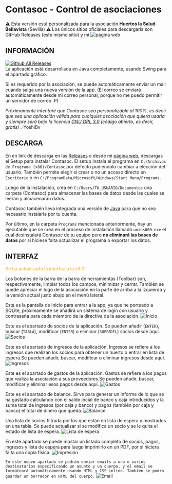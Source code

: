 # **Contasoc - Control de asociaciones**
⚠️ Esta versión está personalizada para la asociación **Huertos la Salud Bellavista** (Sevilla)
⚠️ Los únicos sitios oficiales para descargarla son GitHub Releases (este mismo sitio) y mi ![página web](https://exmaster.es)

## **INFORMACIÓN**

[![Github All Releases](https://img.shields.io/github/downloads/yoshibv/Contasoc/total.svg)]()<br>
La aplicación está desarrollada en Java completamente, usando Swing para el apartado gráfico.

Si es requerido por la asociación, se puede automáticamente enviar un mail cuando salga una nueva versión de la app. (El correo se enviará automáticamente desde mi correo personal, porque no me puedo permitir un servidor de correo :P)

*Próximamente intentaré que Contasoc sea personalizable al 100%, es decir que sea una aplicación válida para cualquier asociación que quiera usarla y siempre será bajo la licencia [GNU GPL 3.0](https://www.gnu.org/licenses/gpl-3.0.txt) (código abierto, es decir, gratis)* .-YoshiBv

## **DESCARGA**

En en link de descarga en las [Releases](https://github.com/yoshibv/Contasoc/releases) o desde mi [página web](https://yoshibv.es), descargas el Setup para instalar Contasoc. El setup instala el programa en `C:/Archivos de Programa (x86)/Contasoc` por defecto pudiéndolo cambiar a elección del usuario. También permite elegir si crear o no un acceso directo en `Escritorio` o en `C:/ProgramData/Microsoft/Windows/Start Menu/Programs`. 

Luego de la instalación, crea en `C:/Users/TU_USUARIO/Documentos` una carpeta (Contasoc) para almacenar las bases de datos desde las cuales se leerán y almacenarán datos.

Contasoc también lleva integrada una versión de [Java](https://www.oracle.com/java/technologies/downloads/) para que no sea necesario instalarla por tu cuenta.

Por último, en la carpeta `Programs` mencionada anteriormente, hay un ejecutable que se crea en el proceso de instalación llamado `unins000.exe` el cual desinstalará Contasoc de tu equipo pero **no eliminará las bases de datos** por si hiciese falta actualizar el programa o exportar los datos.

## **INTERFAZ**
<p style="color: orange;">Se ha actualizado la interfaz a la v3.0!</p>

Los botones de la barra de la barra de herramientas (Toolbar) son, respectivamente, limpiar todos los campos, minimizar y cerrar. También se puede apreciar el logo de la asociación en la parte de arriba a la izquierda y la versión actual justo abajo en el menú lateral.

Esta es la pantalla de inicio para entrar a la app, ya que he porteado a SQLite, próximamente se añadirá un sistema de login con usuario y contraseña para cada miembro de la directiva de la asociación.
![Inicio](https://i.imgur.com/1v3aKty.png)

Este es el apartado de socios de la aplicación. Se pueden añadir (`ENTER`), buscar (`TABLA`), modificar (`ENTER`) o eliminar (`SUPR`/`DEL`) socios desde aquí.
![Socios](https://i.imgur.com/ZxiLltU.png)

Este es el apartado de ingresos de la aplicación. Ingresos se refiere a los ingresos que realizan los socios para obtener un huerto o entrar en lista de espera.Se pueden añadir, buscar, modificar o eliminar ingresos desde aquí.
![Ingresos](https://i.imgur.com/PGqwpmH.png)

Este es el apartado de gastos de la aplicación. Gastos se refiere a los pagos que realiza la asociación a sus proveedores.Se pueden añadir, buscar, modificar y eliminar esos pagos desde aquí.
![Gastos](https://i.imgur.com/Ubva1sB.png)

Este es el apartado de balance. Sirve para generar un informe de lo que se ha gastado calculando con el saldo incial de banco y caja introducidos y la suma total de ingresos (por caja y banco) y pagos (también por caja y banco) el total de dinero que queda.
![Balance](https://i.imgur.com/cKnzmVf.png)

Una lista de socios filtrada por los que están en lista de espera y mostrados en una tabla. Se puede actualizar si se modifica un socio y se le quita el estado de lista de espera.
![Lista de espera](https://i.imgur.com/1ldbjoG.png)

En este apartado se puede mostar un listado completo de socios, pagos, ingresos y lista de espera para luego imprimirlo en un PDF, por si hiciera falta una copia física.
![Impresión](https://i.imgur.com/WbVHqiA.png)

`En este nuevo apartado se podrán enviar emails a uno o varios destinatarios especificando un asunto y un cuerpo, y el email se formateará automáticamente usando HTML y CSS inline. También se podra guardar un borrador en HTML del cuerpo.`
![Email](https://i.imgur.com/qW6PbQG.png)

